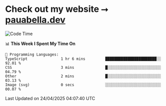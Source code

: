 # Check out my website ⭢ [pauabella.dev](https://pauabella.dev)

<!--START_SECTION:waka-->
![Code Time](http://img.shields.io/badge/Code%20Time-4%2C348%20hrs%2021%20mins-blue)

📊 **This Week I Spent My Time On** 

```text
💬 Programming Languages: 
TypeScript               1 hr 6 mins         ███████████████████████░░   92.01 % 
CSS                      3 mins              █░░░░░░░░░░░░░░░░░░░░░░░░   04.79 % 
Other                    2 mins              █░░░░░░░░░░░░░░░░░░░░░░░░   03.13 % 
Image (svg)              0 secs              ░░░░░░░░░░░░░░░░░░░░░░░░░   00.07 % 
```


 Last Updated on 24/04/2025 04:07:40 UTC
<!--END_SECTION:waka-->
